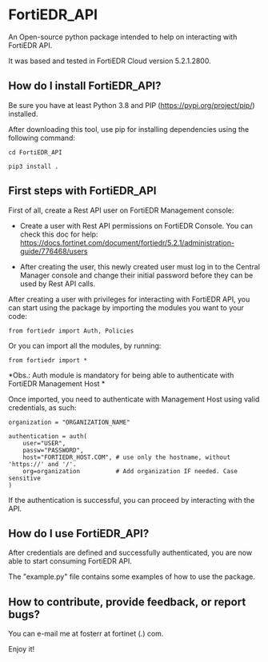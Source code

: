 # FortiEDR_API
An Open-source python package intended to help on interacting with FortiEDR API.

It was based and tested in FortiEDR Cloud version 5.2.1.2800.

## How do I install FortiEDR_API?

Be sure you have at least Python 3.8 and PIP (https://pypi.org/project/pip/) installed.

After downloading this tool, use pip for installing dependencies using the following command:

```
cd FortiEDR_API

pip3 install .
```

## First steps with FortiEDR_API

First of all, create a Rest API user on FortiEDR Management console:
 * Create a user with Rest API permissions on FortiEDR Console. You can check this doc for help: https://docs.fortinet.com/document/fortiedr/5.2.1/administration-guide/776468/users

 * After creating the user, this newly created user must log in to the Central Manager console and change their initial password before they can be used by Rest API calls.

After creating a user with privileges for interacting with FortiEDR API, you can start using the package by importing the modules you want to your code:

`from fortiedr import Auth, Policies`

Or you can import all the modules, by running:

`from fortiedr import *`

*Obs.: Auth module is mandatory for being able to authenticate with FortiEDR Management Host *

Once imported, you need to authenticate with Management Host using valid credentials, as such:

```
organization = "ORGANIZATION_NAME"

authentication = auth(
    user="USER",
    passw="PASSWORD",
    host="FORTIEDR_HOST.COM", # use only the hostname, without 'https://' and '/'.
    org=organization          # Add organization IF needed. Case sensitive
)
```

If the authentication is successful, you can proceed by interacting with the API.

## How do I use FortiEDR_API?

After credentials are defined and successfully authenticated, you are now able to start consuming FortiEDR API.

The "example.py" file contains some examples of how to use the package.


## How to contribute, provide feedback, or report bugs?

You can e-mail me at fosterr at fortinet (.) com.

Enjoy it!
